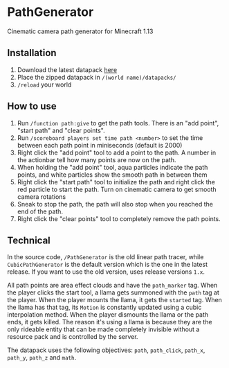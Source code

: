 # PathGenerator
Cinematic camera path generator for Minecraft 1.13

## Installation
1. Download the latest datapack [here](https://github.com/misode/PathGenerator/releases)
2. Place the zipped datapack in `/(world name)/datapacks/`
3. `/reload` your world

## How to use
1. Run `/function path:give` to get the path tools. There is an "add point", "start path" and "clear points".
2. Run `/scoreboard players set time path <number>` to set the time between each path point in miniseconds (default is 2000)
3. Right click the "add point" tool to add a point to the path. A number in the actionbar tell how many points are now on the path.
4. When holding the "add point" tool, aqua particles indicate the path points, and white particles show the smooth path in between them
5. Right click the "start path" tool to initialize the path and right click the red particle to start the path. Turn on cinematic camera to get smooth camera rotations
6. Sneak to stop the path, the path will also stop when you reached the end of the path.
7. Right click the "clear points" tool to completely remove the path points.

## Technical
In the source code, `/PathGenerator` is the old linear path tracer, while `CubicPathGenerator` is the default version which is the one in the latest release. If you want to use the old version, uses release versions `1.x`. 

All path points are area effect clouds and have the `path_marker` tag. When the player clicks the start tool, a llama gets summoned with the `path` tag at the player. When the player mounts the llama, it gets the `started` tag. When the llama has that tag, its `Motion` is constantly updated using a cubic interpolation method. When the player dismounts the llama or the path ends, it gets killed. The reason it's using a llama is because they are the only rideable entity that can be made completely invisible without a resource pack and is controlled by the server.

The datapack uses the following objectives: `path`, `path_click`, `path_x`, `path_y`, `path_z` and `math`.
